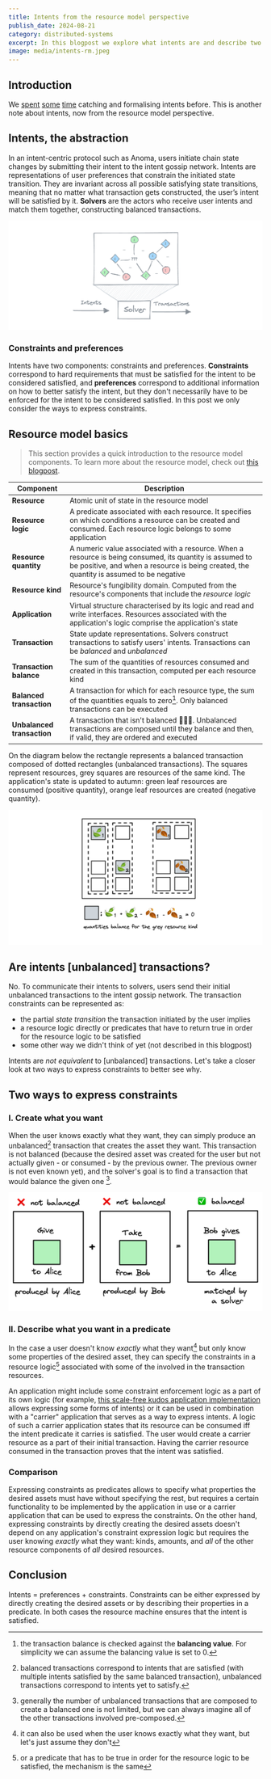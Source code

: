 ```yaml
---
title: Intents from the resource model perspective
publish_date: 2024-08-21
category: distributed-systems
excerpt: In this blogpost we explore what intents are and describe two concrete ways to instantiate them in the resource model.
image: media/intents-rm.jpeg
---
```


## Introduction

We [spent](https://anoma.net/blog/abstract-intent-machines) [some](https://zenodo.org/records/10019113) [time](https://anoma.net/blog/towards-an-intent-centric-topology) catching and formalising intents before. This is another note about intents, now from the resource model perspective.

## Intents, the abstraction
In an intent-centric protocol such as Anoma, users initiate chain state changes by submitting their intent to the intent gossip network. Intents are representations of user preferences that constrain the initiated state transition. They are invariant across all possible satisfying state transitions, meaning that no matter what transaction gets constructed, the user’s intent will be satisfied by it. **Solvers** are the actors who receive user intents and match them together, constructing balanced transactions.


![image](./media/intents-rm-solving.png)
 

### Constraints and preferences
Intents have two components: constraints and preferences. **Constraints** correspond to hard requirements that must be satisfied for the intent to be considered satisfied, and **preferences** correspond to additional information on how to better satisfy the intent, but they don't necessarily have to be enforced for the intent to be considered satisfied. In this post we only consider the ways to express constraints.


## Resource model basics

> This section provides a quick introduction to the resource model components. To learn more about the resource model, check out [this blogpost](https://anoma.net/blog/rise-of-the-resource-machines).

|Component|Description|
|-|-|
|**Resource**|Atomic unit of state in the resource model|
|**Resource logic**|A predicate associated with each resource. It specifies on which conditions a resource can be created and consumed. Each resource logic belongs to some application|
|**Resource quantity**|A numeric value associated with a resource. When a resource is being consumed, its quantity is assumed to be positive, and when a resource is being created, the quantity is assumed to be negative|
|**Resource kind**|Resource's fungibility domain. Computed from the resource's components that include the *resource logic*|
|**Application**|Virtual structure characterised by its logic and read and write interfaces. Resources associated with the application's logic comprise the application's state|
|**Transaction**|State update representations. Solvers construct transactions to satisfy users' intents. Transactions can be *balanced* and *unbalanced*|
|**Transaction balance**|The sum of the quantities of resources consumed and created in this transaction, computed per each resource kind|
|**Balanced transaction**|A transaction for which for each resource type, the sum of the quantities equals to zero[^1]. Only balanced transactions can be executed|
|**Unbalanced transaction**|A transaction that isn't balanced 🤷🏻‍♀️. Unbalanced transactions are composed until they balance and then, if valid, they are ordered and executed|

On the diagram below the rectangle represents a balanced transaction composed of dotted rectangles (unbalanced transactions). The squares represent resources, grey squares are resources of the same kind. The application's state is updated to autumn: green leaf resources are consumed (positive quantity), orange leaf resources are created (negative quantity). 

![image](./media/intents-rm-autumn.png)

[^1]: the transaction balance is checked against the **balancing value**. For simplicity we can assume the balancing value is set to 0.

## Are intents [unbalanced] transactions?

No. To communicate their intents to solvers, users send their initial unbalanced transactions to the intent gossip network. The transaction constraints can be represented as:
- the partial *state transition* the transaction initiated by the user implies 
- a resource logic directly or predicates that have to return true in order for the resource logic to be satisfied
- some other way we didn't think of yet (not described in this blogpost)

Intents are *not equivalent* to [unbalanced] transactions. Let's take a closer look at two ways to express constraints to better see why.

## Two ways to express constraints

### I. Create what you want

When the user knows exactly what they want, they can simply produce an unbalanced[^6] transaction that creates the asset they want. This transaction is not balanced (because the desired asset was created for the user but not actually given - or consumed - by the previous owner. The previous owner is not even known yet), and the solver's goal is to find a transaction that would balance the given one [^2].

[^2]: generally the number of unbalanced transactions that are composed to create a balanced one is not limited, but we can always imagine all of the other transactions involved pre-composed.

[^6]: balanced transactions correspond to intents that are satisfied (with multiple intents satisfied by the same balanced transaction), unbalanced transactions correspond to intents yet to satisfy.


![image](./media/intents-rm-balance.png)

### II. Describe what you want in a predicate

In the case a user doesn't know *exactly* what they want[^3] but only know some properties of the desired asset, they can specify the constraints in a resource logic[^7] associated with some of the involved in the transaction resources.

An application might include some constraint enforcement logic as a part of its own logic (for example, [this scale-free kudos application implementation](https://github.com/anoma/anoma-app-patterns/blob/main/Token/Transaction/Swap.juvix) allows expressing some forms of intents) or it can be used in combination with a "carrier" application that serves as a way to express intents. A logic of such a carrier application states that its resource can be consumed iff the intent predicate it carries is satisfied. The user would create a carrier resource as a part of their initial transaction. Having the carrier resource consumed in the transaction proves that the intent was satisfied.

### Comparison

Expressing constraints as predicates allows to specify what properties the desired assets must have without specifying the rest, but requires a certain functionality to be implemented by the application in use or a carrier application that can be used to express the constraints. On the other hand, expressing constraints by directly creating the desired assets doesn't depend on any application's constraint expression logic but requires the user knowing *exactly* what they want: kinds, amounts, and *all* of the other resource components of *all* desired resources.

## Conclusion

Intents = preferences + constraints. Constraints can be either expressed by directly creating the desired assets or by describing their properties in a predicate. In both cases the resource machine ensures that the intent is satisfied.


[^3]: it can also be used when the user knows exactly what they want, but let's just assume they don't

[^7]: or a predicate that has to be true in order for the resource logic to be satisfied, the mechanism is the same
